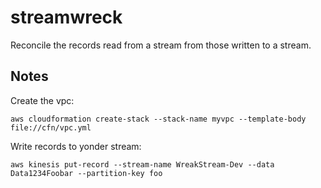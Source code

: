 # streamwreck

Reconcile the records read from a stream from those written to a stream.

## Notes

Create the vpc: 

```console
aws cloudformation create-stack --stack-name myvpc --template-body file://cfn/vpc.yml
```

Write records to yonder stream:

```console
aws kinesis put-record --stream-name WreakStream-Dev --data Data1234Foobar --partition-key foo
```
